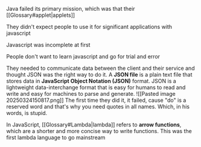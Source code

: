 Java failed its primary mission, which was that their [[Glossary#applet|applets]]

They didn't expect people to use it for significant applications with javascript

Javascript was incomplete at first

People don't want to learn javascript and go for trial and error

They needed to communicate data between the client and their service and thought JSON was the right way to do it. A **JSON file** is a plain text file that stores data in **JavaScript Object Notation (JSON)** format. JSON is a lightweight data-interchange format that is easy for humans to read and write and easy for machines to parse and generate.
![[Pasted image 20250324150817.png]]
The first time they did it, it failed, cause "do" is a reserved word and that's why you need quotes in all names. Which, in his words, is stupid.

In JavaScript, [[Glossary#Lambda|lambda]] refers to **arrow functions**, which are a shorter and more concise way to write functions. This was the first lambda language to go mainstream

